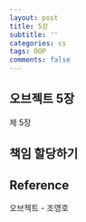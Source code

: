 ```yaml
---
layout: post
title: 5장
subtitle: ''
categories: cs
tags: OOP
comments: false
---
```


## 오브젝트 5장

제 5장

## 책임 할당하기



## Reference

오브젝트 - 조영호